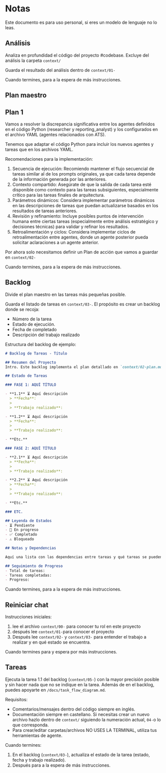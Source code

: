 # Notas

Este documento es para uso personal, si eres un modelo de lenguaje no lo leas.

## Análisis

Analiza en profundidad el código del proyecto #codebase. Excluye del análisis la carpeta `context/`

Guarda el resultado del análisis dentro de `context/01-`

Cuando termines, para a la espera de más instrucciones.

## Plan maestro

## Plan 1

Vamos a resolver la discrepancia significativa entre los agentes definidos en el código Python (researcher y reporting_analyst) y los configurados en el archivo YAML (agentes relacionados con ATS).

Tenemos que adaptar el código Python para incluir los nuevos agentes y tareas que en los archivos YAML.

Recomendaciones para la implementación:

1. Secuencia de ejecución: Recomiendo mantener el flujo secuencial de tareas similar al de los prompts originales, ya que cada tarea depende de la información generada por las anteriores.
2. Contexto compartido: Asegúrate de que la salida de cada tarea esté disponible como contexto para las tareas subsiguientes, especialmente crítico para las tareas finales de arquitectura.
3. Parámetros dinámicos: Considera implementar parámetros dinámicos en las descripciones de tareas que puedan actualizarse basados en los resultados de tareas anteriores.
4. Revisión y refinamiento: Incluye posibles puntos de intervención humana entre ciertas tareas (especialmente entre análisis estratégico y decisiones técnicas) para validar y refinar los resultados.
5. Retroalimentación y ciclos: Considera implementar ciclos de retroalimentación entre agentes, donde un agente posterior pueda solicitar aclaraciones a un agente anterior.

Por ahora solo necesitamos definir un Plan de acción que vamos a guardar en ```context/02-```

Cuando termines, para a la espera de más instrucciones.

## Backlog

Divide el plan maestro en las tareas más pequeñas posible.

Guarda el listado de tareas en `context/03-`. El propósito es crear un backlog donde se recoja:

- Número de la tarea
- Estado de ejecución.
- Fecha de completado
- Descripción del trabajo realizado

Estructura del backlog de ejemplo:

```md
# Backlog de Tareas - Título

## Resumen del Proyecto
Intro. Este backlog implementa el plan detallado en `context/02-plan.md`.

## Estado de Tareas

### FASE 1: AQUÍ TÍTULO

- **1.1** ⏳ Aquí descripción
  > **Fecha**:
  > 
  > **Trabajo realizado**:

- **1.2** ⏳ Aquí descripción
  > **Fecha**:
  > 
  > **Trabajo realizado**:

- **Etc.**

### FASE 2: AQUÍ TÍTULO

- **2.1** ⏳ Aquí descripción
  > **Fecha**:
  > 
  > **Trabajo realizado**:

- **2.2** ⏳ Aquí descripción
  > **Fecha**:
  > 
  > **Trabajo realizado**:

- **Etc.**

### ETC.

## Leyenda de Estados
- ⏳ Pendiente
- 🔄 En progreso
- ✅ Completado
- ⚠️ Bloqueado

## Notas y Dependencias

Aquí una lista con las dependencias entre tareas y qué tareas se pueden desarrollar en paralelo.

## Seguimiento de Progreso
- Total de tareas: 
- Tareas completadas: 
- Progreso: 
```

Cuando termines, para a la espera de más instrucciones.

## Reiniciar chat

Instrucciones iniciales:

1. lee el archivo `context/00-` para conocer tu rol en este proyecto
2. después lee `context/01-`para conocer el proyecto
3. Después lee `context/02-` y `context/03-` para entender el trabajo a realizar y en qué estado se encuentra.

Cuando termines para y espera por más instrucciones.

## Tareas

Ejecuta la tarea 1.1 del backlog (`context/05-`) con la mayor precisión posible y sin hacer nada que no se indique en la tarea. Además de en el backlog, puedes apoyarte en `/docs/task_flow_diagram.md`.

Requisitos:
- Comentarios/mensajes dentro del código siempre en inglés.
- Documentación siempre en castellano. Si necesitas crear un nuevo archivo hazlo dentro de `context/` siguiendo la numeración actual, `04-`o lo que corresponda.
- Para crear/editar carpetas/archivos NO USES LA TERMINAL, utiliza tus herramientas de agente.

Cuando termines:
1. En el backlog (`context/03-`), actualiza el estado de la tarea (estado, fecha y trabajo realizado).
2. Después para a la espera de más instrucciones.